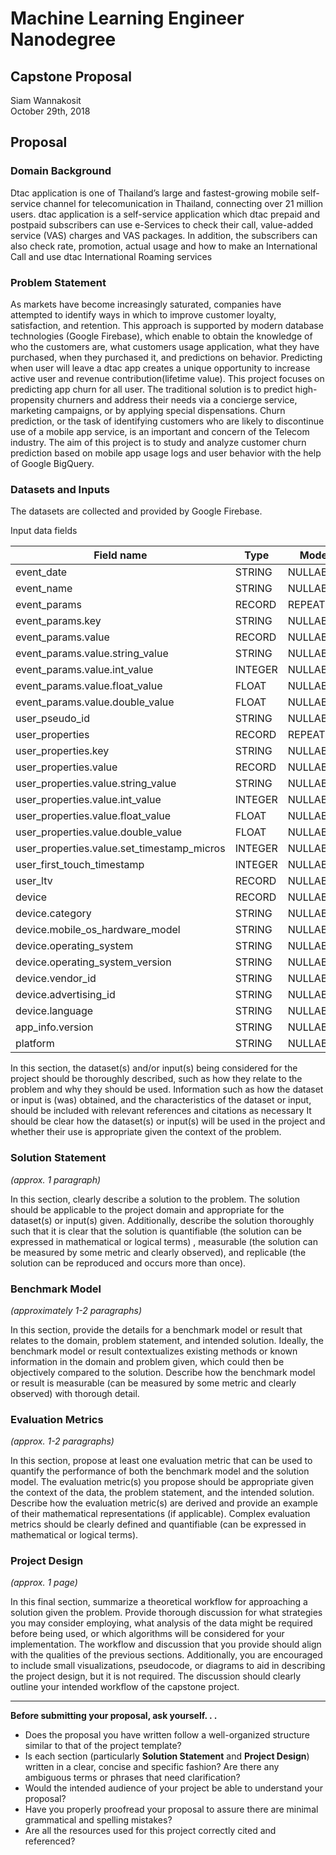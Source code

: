 # Machine Learning Engineer Nanodegree
## Capstone Proposal
Siam Wannakosit  
October 29th, 2018

## Proposal

### Domain Background

Dtac application is one of Thailand’s large and fastest-growing mobile self-service channel for telecomunication in Thailand, connecting over 21 million users. dtac application is a self-service application which dtac prepaid and postpaid subscribers can use e-Services to check their call, value-added service (VAS) charges and VAS packages. In addition, the subscribers can also check rate, promotion, actual usage and how to make an International Call and use dtac International Roaming services 

### Problem Statement

As markets have become increasingly saturated, companies have attempted to identify ways in which to improve customer loyalty, satisfaction, and retention. This approach is supported by modern database technologies (Google Firebase), which enable to obtain the knowledge of who the customers are, what customers usage application, what they have purchased, when they purchased it, and predictions on behavior. Predicting when user will leave a dtac app creates a unique opportunity to increase active user and revenue contribution(lifetime value). This project focuses on predicting app churn for all user.  The traditional solution is to predict high-propensity churners and address their needs via a concierge service, marketing campaigns, or by applying special dispensations. Churn prediction, or the task of identifying customers who are likely to discontinue use of a mobile app service, is an important and concern of the Telecom industry.
The aim of this project is to study and analyze customer churn prediction based on mobile app usage logs and user behavior with the help of Google BigQuery.

### Datasets and Inputs

The datasets are collected and provided by Google Firebase.

Input data fields

| Field name                                  | Type    | Mode     |
|---------------------------------------------|---------|----------|
| event_date                                  | STRING  | NULLABLE |
| event_name                                  | STRING  | NULLABLE |
| event_params                                | RECORD  | REPEATED |
| event_params.key                            | STRING  | NULLABLE |
| event_params.value                          | RECORD  | NULLABLE |
| event_params.value.string_value             | STRING  | NULLABLE |
| event_params.value.int_value                | INTEGER | NULLABLE |
| event_params.value.float_value              | FLOAT   | NULLABLE |
| event_params.value.double_value             | FLOAT   | NULLABLE |
| user_pseudo_id                              | STRING  | NULLABLE |
| user_properties                             | RECORD  | REPEATED |
| user_properties.key                         | STRING  | NULLABLE |
| user_properties.value                       | RECORD  | NULLABLE |
| user_properties.value.string_value          | STRING  | NULLABLE |
| user_properties.value.int_value             | INTEGER | NULLABLE |
| user_properties.value.float_value           | FLOAT   | NULLABLE |
| user_properties.value.double_value          | FLOAT   | NULLABLE |
| user_properties.value.set_timestamp_micros  | INTEGER | NULLABLE |
| user_first_touch_timestamp                  | INTEGER | NULLABLE |
| user_ltv                                    | RECORD  | NULLABLE |
| device                                      | RECORD  | NULLABLE |
| device.category                             | STRING  | NULLABLE |
| device.mobile_os_hardware_model             | STRING  | NULLABLE |
| device.operating_system                     | STRING  | NULLABLE |
| device.operating_system_version             | STRING  | NULLABLE |
| device.vendor_id                            | STRING  | NULLABLE |
| device.advertising_id                       | STRING  | NULLABLE |
| device.language                             | STRING  | NULLABLE |
| app_info.version                            | STRING  | NULLABLE |
| platform                                    | STRING  | NULLABLE |




In this section, the dataset(s) and/or input(s) being considered for the project should be thoroughly described, such as how they relate to the problem and why they should be used. Information such as how the dataset or input is (was) obtained, and the characteristics of the dataset or input, should be included with relevant references and citations as necessary It should be clear how the dataset(s) or input(s) will be used in the project and whether their use is appropriate given the context of the problem.

### Solution Statement
_(approx. 1 paragraph)_

In this section, clearly describe a solution to the problem. The solution should be applicable to the project domain and appropriate for the dataset(s) or input(s) given. Additionally, describe the solution thoroughly such that it is clear that the solution is quantifiable (the solution can be expressed in mathematical or logical terms) , measurable (the solution can be measured by some metric and clearly observed), and replicable (the solution can be reproduced and occurs more than once).

### Benchmark Model
_(approximately 1-2 paragraphs)_

In this section, provide the details for a benchmark model or result that relates to the domain, problem statement, and intended solution. Ideally, the benchmark model or result contextualizes existing methods or known information in the domain and problem given, which could then be objectively compared to the solution. Describe how the benchmark model or result is measurable (can be measured by some metric and clearly observed) with thorough detail.

### Evaluation Metrics
_(approx. 1-2 paragraphs)_

In this section, propose at least one evaluation metric that can be used to quantify the performance of both the benchmark model and the solution model. The evaluation metric(s) you propose should be appropriate given the context of the data, the problem statement, and the intended solution. Describe how the evaluation metric(s) are derived and provide an example of their mathematical representations (if applicable). Complex evaluation metrics should be clearly defined and quantifiable (can be expressed in mathematical or logical terms).

### Project Design
_(approx. 1 page)_

In this final section, summarize a theoretical workflow for approaching a solution given the problem. Provide thorough discussion for what strategies you may consider employing, what analysis of the data might be required before being used, or which algorithms will be considered for your implementation. The workflow and discussion that you provide should align with the qualities of the previous sections. Additionally, you are encouraged to include small visualizations, pseudocode, or diagrams to aid in describing the project design, but it is not required. The discussion should clearly outline your intended workflow of the capstone project.

-----------

**Before submitting your proposal, ask yourself. . .**

- Does the proposal you have written follow a well-organized structure similar to that of the project template?
- Is each section (particularly **Solution Statement** and **Project Design**) written in a clear, concise and specific fashion? Are there any ambiguous terms or phrases that need clarification?
- Would the intended audience of your project be able to understand your proposal?
- Have you properly proofread your proposal to assure there are minimal grammatical and spelling mistakes?
- Are all the resources used for this project correctly cited and referenced?
